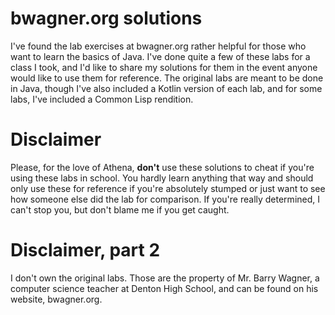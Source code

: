 # bwagner.org solutions
I've found the lab exercises at bwagner.org rather helpful for those who want to learn the basics of Java. I've done quite a few of these labs for a class I took, and I'd like to share my solutions for them in the event anyone would like to use them for reference. The original labs are meant to be done in Java, though I've also included a Kotlin version of each lab, and for some labs, I've included a Common Lisp rendition.

# Disclaimer
Please, for the love of Athena, **don't** use these solutions to cheat if you're using these labs in school. You hardly learn anything that way and should only use these for reference if you're absolutely stumped or just want to see how someone else did the lab for comparison. If you're really determined, I can't stop you, but don't blame me if you get caught.

# Disclaimer, part 2
I don't own the original labs. Those are the property of Mr. Barry Wagner, a computer science teacher at Denton High School, and can be found on his website, bwagner.org.
